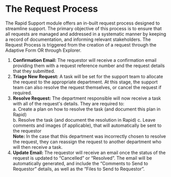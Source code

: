 # The Request Process
The Rapid Support module offers an in-built request process designed to streamline support. The primary objective of this process is to ensure that all requests are managed and addressed in a systematic manner by keeping a record of documentation, and informing relevant stakeholders.
The Request Process is triggered from the creation of a request through the Adaptive Form OR through Explorer.
1.	**Confirmation Email:** The requestor will receive a confirmation email providing them with a request reference number and the request details that they submitted.
2.	**Triage New Request:** A task will be set for the support team to allocate the request to the appropriate department. At this stage, the support team can also resolve the request themselves, or cancel the request if required.
3.	**Resolve Request:** The department responsible will now receive a task with all of the request's details. They are required to:  
    a.	Create a plan on how to resolve the task (and document this plan in Rapid)  
    b.	Resolve the task (and document the resolution in Rapid)
    c.	Leave comments and images (if applicable), that will automatically be sent to the requestor  
    **Note:** In the case that this department was incorrectly chosen to resolve the request, they can reassign the request to another department who will then receive a task.
4.	**Update Email:** The requestor will receive an email once the status of the request is updated to “Cancelled” or “Resolved”. The email will be automatically generated, and include the “Comments to Send to Requestor” details, as well as the “Files to Send to Requestor”.